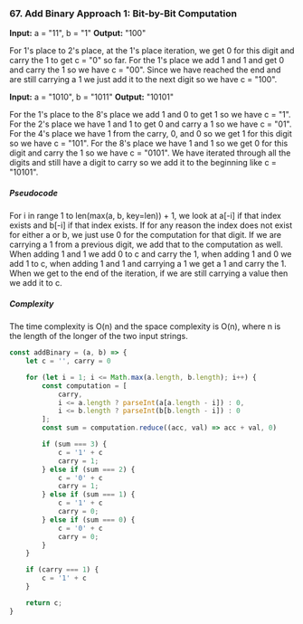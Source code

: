 ### 67. Add Binary Approach 1: Bit-by-Bit Computation
**Input:** a = "11", b = "1"
**Output:** "100"

For 1's place to 2's place, at the 1's place iteration, we get 0 for this digit and carry the 1 to get c = "0" so far. For the 1's place we add 1 and 1 and get 0 and carry the 1 so we have c = "00". Since we have reached the end and are still carrying a 1 we just add it to the next digit so we have c = "100".

**Input:** a = "1010", b = "1011"
**Output:** "10101"

For the 1's place to the 8's place we add 1 and 0 to get 1 so we have c = "1". For the 2's place we have 1 and 1 to get 0 and carry a 1 so we have c = "01". For the 4's place we have 1 from the carry, 0, and 0 so we get 1 for this digit so we have c = "101". For the 8's place we have 1 and 1 so we get 0 for this digit and carry the 1 so we have c = "0101". We have iterated through all the digits and still have a digit to carry so we add it to the beginning like c = "10101".

##### Pseudocode
For i in range 1 to len(max(a, b, key=len)) + 1, we look at a[-i] if that index exists and b[-i] if that index exists. If for any reason the index does not exist for either a or b, we just use 0 for the computation for that digit. If we are carrying a 1 from a previous digit, we add that to the computation as well. When adding 1 and 1 we add 0 to c and carry the 1, when adding 1 and 0 we add 1 to c, when adding 1 and 1 and carrying a 1 we get a 1 and carry the 1. When we get to the end of the iteration, if we are still carrying a value then we add it to c.

##### Complexity
The time complexity is O(n) and the space complexity is O(n), where n is the length of the longer of the two input strings.

```js
const addBinary = (a, b) => {
    let c = '', carry = 0

    for (let i = 1; i <= Math.max(a.length, b.length); i++) {
        const computation = [
            carry,
            i <= a.length ? parseInt(a[a.length - i]) : 0,
            i <= b.length ? parseInt(b[b.length - i]) : 0
        ];
        const sum = computation.reduce((acc, val) => acc + val, 0)

        if (sum === 3) {
            c = '1' + c
            carry = 1;
        } else if (sum === 2) {
            c = '0' + c
            carry = 1;
        } else if (sum === 1) {
            c = '1' + c
            carry = 0;
        } else if (sum === 0) {
            c = '0' + c
            carry = 0;
        }
    }

    if (carry === 1) {
        c = '1' + c
    }

    return c;
}

```